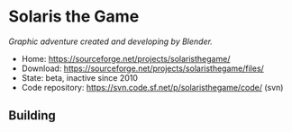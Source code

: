 # Solaris the Game

_Graphic adventure created and developing by Blender._

- Home: https://sourceforge.net/projects/solaristhegame/
- Download: https://sourceforge.net/projects/solaristhegame/files/
- State: beta, inactive since 2010
- Code repository: https://svn.code.sf.net/p/solaristhegame/code/ (svn)


## Building

